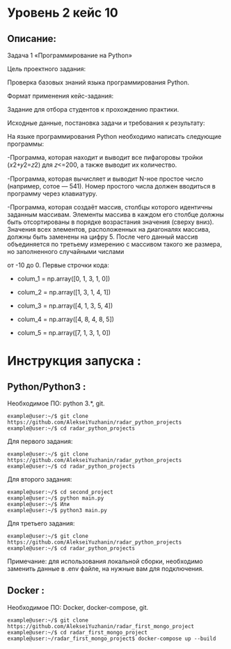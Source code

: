 # Уровень 2 кейс 10
## Описание:
Задача 1 «Программирование на Python»

Цель проектного задания:

Проверка базовых знаний языка программирования Python.

Формат применения кейс-задания:

Задание для отбора студентов к прохождению практики.

Исходные данные, постановка задачи и требования к результату:

На языке программирования Python необходимо написать следующие программы:

-Программа, которая находит и выводит все пифагоровы тройки (𝑥2+𝑦2=𝑧2) для 𝑧<=200, а также выводит их
количество.

-Программа, которая вычисляет и выводит N-ное простое число (например, сотое — 541). Номер простого
числа должен вводиться в программу через клавиатуру.

-Программа, которая создаёт массив, столбцы которого идентичны заданным массивам. Элементы
массива в каждом его столбце должны быть отсортированы в порядке возрастания значения (сверху вниз).
Значения всех элементов, расположенных на диагоналях массива, должны быть заменены на цифру 5. После
чего данный массив объединяется по третьему измерению с массивом такого же размера, но заполненного
случайными числами

от -10 до 0. Первые строчки кода:

- colum_1 = np.array([0, 1, 3, 1, 0])

- colum_2 = np.array([1, 3, 1, 4, 1])

- colum_3 = np.array([4, 1, 3, 5, 4])

- colum_4 = np.array([4, 8, 4, 8, 5])

- colum_5 = np.array([7, 1, 3, 1, 0])

# Инструкция запуска :
## Python/Python3 :
Необходимое ПО: python 3.*, git.
```console
example@user:~/$ git clone https://github.com/AlekseiYuzhanin/radar_python_projects
example@user:~/$ cd radar_python_projects
```
Для первого задания:
```console
example@user:~/$ git clone https://github.com/AlekseiYuzhanin/radar_python_projects
example@user:~/$ cd radar_python_projects
```
Для второго задания:
```console
example@user:~/$ cd second_project
example@user:~/$ python main.py
example@user:~/$ Или
example@user:~/$ python3 main.py
```
Для третьего задания:
```console
example@user:~/$ git clone https://github.com/AlekseiYuzhanin/radar_python_projects
example@user:~/$ cd radar_python_projects
```

Примечание: для использования локальной сборки, необходимо заменить данные в .env файле, на нужные вам для подключения.
## Docker :
Необходимое ПО: Docker, docker-compose, git.
```console
example@user:~/$ git clone https://github.com/AlekseiYuzhanin/radar_first_mongo_project
example@user:~/$ cd radar_first_mongo_project
example@user:~/radar_first_mongo_project$ docker-compose up --build
```

